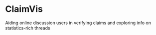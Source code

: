 # ClaimVis
Aiding online discussion users in verifying claims and exploring info on statistics-rich threads
